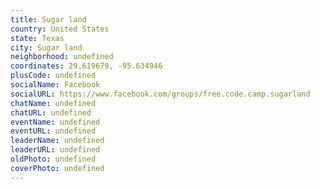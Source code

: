 ```yaml
---
title: Sugar land
country: United States
state: Texas
city: Sugar land
neighborhood: undefined
coordinates: 29.619679, -95.634946
plusCode: undefined
socialName: Facebook
socialURL: https://www.facebook.com/groups/free.code.camp.sugarland
chatName: undefined
chatURL: undefined
eventName: undefined
eventURL: undefined
leaderName: undefined
leaderURL: undefined
oldPhoto: undefined
coverPhoto: undefined
---
```

